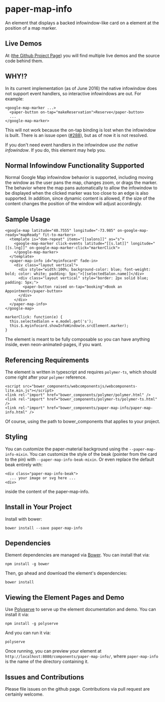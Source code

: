 # paper-map-info

An element that displays a <paper-material> backed infowindow-like card on a <google-map> element at the position of a map marker.

## Live Demos

At ([the Github Project Page](https://mlisook.github.io/paper-map-info)) you will find multiple live demos and the source code behind them.

## WHY!?

In its current implementation (as of June 2016) the native infowindow does not support event handlers, so interactive infowindows are out.  For example:

    <google-map-marker ...>
      <paper-button on-tap="makeReservation">Reserve</paper-button>
      ...
    </google-map-marker>
This will not work because the on-tap binding is lost when the infowindow is built. There is an issue open ([#288](https://github.com/GoogleWebComponents/google-map/issues/288)), but as of now it is not resolved.

If you don't need event handlers in the infowindow _use the native infowindow_.  If you do, this element may help you.

## Normal Infowindow Functionality Supported

Normal Google Map infowindow behavior is supported, including moving the window as the user pans the map, changes zoom, or drags the marker. The behavior where the map pans automatically to allow the infowindow to be displayed when the clicked marker was too close to an edge is also supported. In addition, since dynamic content is allowed, if the size of the content changes the position of the window will adjust accordingly.

## Sample Usage

    <google-map latitude="40.7555" longitude="-73.985" on-google-map-ready="mapReady" fit-to-markers>
      <template is="dom-repeat" items="[[salons]]" as="s">
        <google-map-marker click-events latitude="[[s.lat]]" longitude="[[s.lng]]" on-google-map-marker-click="markerClick">
        </google-map-marker>
      </template>
      <paper-map-info id="myinfocard" fade-in>
        <div class="layout vertical">
          <div style="width:100%; background-color: blue; font-weight: bold; color: white; padding: 5px;">[[selectedSalon.name]]</div>
          <div class="layout vertical" style="border: 2px solid blue; padding: 5px;">
            <paper-button raised on-tap="booking">Book an Appointment</paper-button>
          </div>
        </div>
      </paper-map-info>
    </google-map>

    markerClick: function(e) {
      this.selectedSalon = e.model.get('s');
      this.$.myinfocard.showInfoWindow(e.srcElement.marker);
    }

The element is meant to be fully composable so you can have anything inside, even neon-animated-pages, if you want.

## Referencing Requirements

The element is written in typescript and requires `polymer-ts`, which should come right after your `polymer` reference.
```
<script src="bower_components/webcomponentsjs/webcomponents-lite.min.js"></script>
<link rel-"import" href="bower_components/polymer/polymer.html" />
<link rel-"import" href="bower_components/polymer-ts/polymer-ts.html" />
<link rel-"import" href="bower_components/paper-map-info/paper-map-info.html" />
```
Of course, using the path to bower_components that applies to your project.

## Styling

You can customize the paper-material background using the `--paper-map-info-mixin`.  You can customize the style of the beak (pointer from the card to the pin) with `--paper-map-info-beak-mixin`. Or even replace the default beak entirely with:

    <div class="paper-map-info-beak">
      ... your image or svg here ...
    <div>
inside the content of the paper-map-info.

## Install in Your Project

Install with bower:

`bower install --save paper-map-info`

## Dependencies

Element dependencies are managed via [Bower](http://bower.io/). You can
install that via:

    npm install -g bower

Then, go ahead and download the element's dependencies:

    bower install


## Viewing the Element Pages and Demo

Use [Polyserve](https://github.com/PolymerLabs/polyserve) to serve up the element documentation and demo. You can install it via:

    npm install -g polyserve

And you can run it via:

    polyserve

Once running, you can preview your element at
`http://localhost:8080/components/paper-map-info/`, where `paper-map-info` is the name of the directory containing it.

## Issues and Contributions

Please file issues on the github page. Contributions via pull request are certainly welcome.
